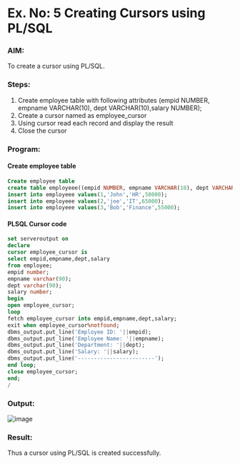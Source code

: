# Ex. No: 5 Creating Cursors using PL/SQL

### AIM:
To create a cursor using PL/SQL.

### Steps:
1. Create employee table with following attributes (empid NUMBER, empname VARCHAR(10), dept VARCHAR(10),salary NUMBER);
2. Create a cursor named as employee_cursor
3. Using cursor read each record and display the result
4. Close the cursor

### Program:
#### Create employee table
```sql
Create employee table
create table employeee((empid NUMBER, empname VARCHAR(10), dept VARCHAR(10),salary NUMBER);
insert into employeee values(1,'John','HR',50000);
insert into employeee values(2,'joe','IT',65000);
insert into employeee values(3,'Bob','Finance',55000);
```
#### PLSQL Cursor code
```sql
set serveroutput on 
declare
cursor employee_cursor is
select empid,empname,dept,salary
from employee;
empid number;
empname varchar(90);
dept varchar(90);
salary number;
begin
open employee_cursor;
loop
fetch employee_cursor into empid,empname,dept,salary;
exit when employee_cursor%notfound;
dbms_output.put_line('Employee ID: '||empid);
dbms_output.put_line('Employee Name: '||empname);
dbms_output.put_line('Department: '||dept);
dbms_output.put_line('Salary: '||salary);
dbms_output.put_line('------------------------');
end loop;
close employee_cursor;
end;
/
```
### Output:
![image](https://github.com/ROHITJAIND/EX-6-Creating-Cursors-using-PL-SQL/assets/118707073/d128b2d0-f16f-4c4e-92d0-1630d0e2f0b8)
### Result:
Thus a cursor using PL/SQL is created successfully.

